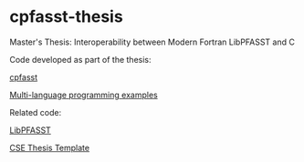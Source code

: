 # cpfasst-thesis
Master's Thesis: Interoperability between Modern Fortran LibPFASST and C

Code developed as part of the thesis:

[cpfasst](https://github.com/mavma/cpfasst)

[Multi-language programming examples](https://github.com/mavma/mlp_examples)

Related code:

[LibPFASST](https://github.com/libpfasst/LibPFASST)

[CSE Thesis Template](https://github.com/waltsims/TUM_Thesis_Template_CSE)
